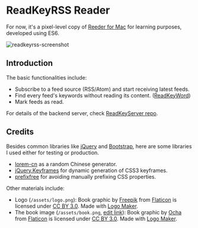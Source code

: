 # ReadKeyRSS Reader

For now, it's a pixel-level copy of [Reeder for Mac](http://reederapp.com/mac/) for learning purposes, developed using ES6.

![readkeyrss-screenshot](http://i.imgur.com/iTjXjLH.png)

## Introduction
The basic functionalities include:

- Subscribe to a feed source (RSS/Atom) and start receiving latest feeds.
- Find every feed's keywords without reading its content. ([ReadKeyWord](https://github.com/EDFward/ReadKeyWord))
- Mark feeds as read.

For details of the backend server, check [ReadKeyServer repo](https://github.com/EDFward/ReadKeyServer).

## Credits

Besides common libraries like [jQuery](https://jquery.com/) and [Bootstrap](http://getbootstrap.com/),
here are some libraries I used either for testing or production.

- [lorem-cn](https://github.com/webzhao/lorem-cn) as a random Chinese generator.
- [jQuery.Keyframes](https://github.com/Keyframes/jQuery.Keyframes) for dynamic generation of CSS3 keyframes.
- [prefixfree](http://leaverou.github.io/prefixfree/) for avoiding manually prefixing CSS properties.

Other materials include:

- Logo (`/assets/logo.png`): Book graphic by <a href="http://www.freepik.com/">Freepik</a> from <a href="http://www.flaticon.com/">Flaticon</a> is licensed under <a href="http://creativecommons.org/licenses/by/3.0/" title="Creative Commons BY 3.0">CC BY 3.0</a>. Made with <a href="http://logomakr.com" title="Logo Maker">Logo Maker</a>. 
- The book image (`/assets/book.png`, [edit link](http://logomakr.com/2k6Mc2)): Book graphic by <a href="http://www.unocha.org">Ocha</a> from <a href="http://www.flaticon.com/">Flaticon</a> is licensed under <a href="http://creativecommons.org/licenses/by/3.0/" title="Creative Commons BY 3.0">CC BY 3.0</a>. Made with <a href="http://logomakr.com" title="Logo Maker">Logo Maker</a>.
